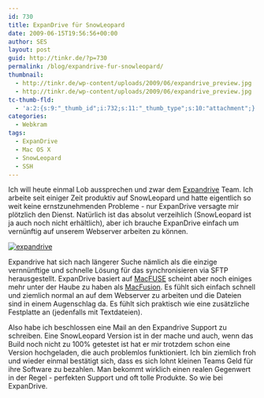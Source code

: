 ```yaml
---
id: 730
title: ExpanDrive für SnowLeopard
date: 2009-06-15T19:56:56+00:00
author: SES
layout: post
guid: http://tinkr.de/?p=730
permalink: /blog/expandrive-fur-snowleopard/
thumbnail:
  - http://tinkr.de/wp-content/uploads/2009/06/expandrive_preview.jpg
  - http://tinkr.de/wp-content/uploads/2009/06/expandrive_preview.jpg
tc-thumb-fld:
  - 'a:2:{s:9:"_thumb_id";i:732;s:11:"_thumb_type";s:10:"attachment";}'
categories:
  - Webkram
tags:
  - ExpanDrive
  - Mac OS X
  - SnowLeopard
  - SSH
---
```

Ich will heute einmal Lob aussprechen und zwar dem [Expandrive](http://www.expandrive.com/mac) Team. Ich arbeite seit einiger Zeit produktiv auf SnowLeopard und hatte eigentlich so weit keine ernstzunehmenden Probleme - nur ExpanDrive versagte mir plötzlich den Dienst. Natürlich ist das absolut verzeihlich (SnowLeopard ist ja auch noch nicht erhältlich), aber ich brauche ExpanDrive einfach um vernünftig auf unserem Webserver arbeiten zu können.

[<img loading="lazy" class="alignnone size-full wp-image-731" title="expandrive" src="/assets/2009/06/expandrive.png" alt="expandrive" width="600" height="180" srcset="/assets/2009/06/expandrive.png 600w, /assets/2009/06/expandrive-300x90.png 300w" sizes="(max-width: 600px) 100vw, 600px" />](http://www.expandrive.com/mac)

Expandrive hat sich nach längerer Suche nämlich als die einzige vernnünftige und schnelle Lösung für das synchronisieren via SFTP herausgestellt. ExpanDrive basiert auf [MacFUSE](http://code.google.com/p/macfuse/) scheint aber noch einiges mehr unter der Haube zu haben als [MacFusion](http://www.macfusionapp.org/). Es fühlt sich einfach schnell und ziemlich normal an auf dem Webserver zu arbeiten und die Dateien sind in einem Augenschlag da. Es fühlt sich praktisch wie eine zusätzliche Festplatte an (jedenfalls mit Textdateien).

Also habe ich beschlossen eine Mail an den Expandrive Support zu schreiben. Eine SnowLeopard Version ist in der mache und auch, wenn das Build noch nicht zu 100% getestet ist hat er mir trotzdem schon eine Version hochgeladen, die auch problemlos funktioniert. Ich bin ziemlich froh und wieder einmal bestätigt sich, dass es sich lohnt kleinen Teams Geld für ihre Software zu bezahlen. Man bekommt wirklich einen realen Gegenwert in der Regel - perfekten Support und oft tolle Produkte. So wie bei ExpanDrive.
